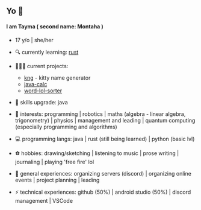 ## Yo 👾

#### I am Tayma ( second name: Montaha )
* 17 y/o | she/her

- 🔍 currently learning: [rust](https://www.rust-lang.org/)
- 👩🏻‍💻 current projects:
    -  [kng](https://github.com/tymDahmani/kng) - kitty name generator
    -  [java-calc](https://github.com/tymDahmani/java-calc)
    -  [word-lol-sorter](https://github.com/tymDahmani/word-lol-sorter)
  
- 🔧 skills upgrade: java

- 🔭 interests: programming | robotics | maths (algebra - linear algebra, trigonometry) | physics | management and leading | quantum computing (especially programming and algorithms)

- 💻 programming langs: java | rust (still being learned) | python (basic lvl)

- ⚽ hobbies: drawing/sketching | listening to music | prose writing | journaling | playing 'free fire' lol

- 💼 general experiences: organizing servers (discord) | organizing online events | project planning | leading

- ⚡ technical experiences: github (50%) | android studio (50%) | discord management | VSCode
